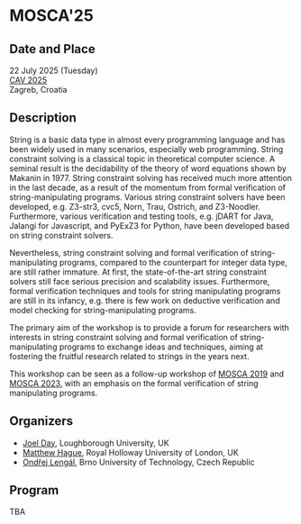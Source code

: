 # MOSCA'25

## Date and Place
22 July 2025 (Tuesday)\
[CAV 2025](https://conferences.i-cav.org/2025/)\
Zagreb, Croatia

## Description

String is a basic data type in almost every programming language and has been widely used in many scenarios, especially web programming. String constraint solving is a classical topic in theoretical computer science. A seminal result is the decidability of the theory of word equations shown by Makanin in 1977. String constraint solving has received much more attention in the last decade, as a result of the momentum from formal verification of string-manipulating programs. Various string constraint solvers have been developed, e.g. Z3-str3, cvc5, Norn, Trau, Ostrich, and Z3-Noodler. Furthermore, various verification and testing tools, e.g. jDART for Java, Jalangi for Javascript, and PyExZ3 for Python, have been developed based on string constraint solvers.

Nevertheless, string constraint solving and formal verification of string-manipulating programs, compared to the counterpart for integer data type, are still rather immature. At first, the state-of-the-art string constraint solvers still face serious precision and scalability issues. Furthermore, formal verification techniques and tools for string manipulating programs are still in its infancy, e.g. there is few work on deductive verification and model checking for string-manipulating programs.

The primary aim of the workshop is to provide a forum for researchers with interests in string constraint solving and formal verification of string-manipulating programs to exchange ideas and techniques, aiming at fostering the fruitful research related to strings in the years next.

This workshop can be seen as a follow-up workshop of [MOSCA 2019](https://mosca19.github.io/) and [MOSCA 2023](https://mosca2023.github.io/), with an emphasis on the formal verification of string manipulating programs.

## Organizers

* [Joel Day](https://www.lboro.ac.uk/departments/compsci/staff/joel-day/), Loughborough University, UK
* [Matthew Hague](https://www.cs.rhul.ac.uk/home/uxac009/), Royal Holloway University of London, UK
* [Ondřej Lengál](https://www.fit.vut.cz/person/lengal/), Brno University of Technology, Czech Republic

## Program

TBA
